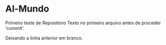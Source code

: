 # Al-Mundo
Primeiro teste de Repositório
Texto no primeiro arquivo
antes de proceder 'commit'.

Deixando a linha anterior
em branco.
